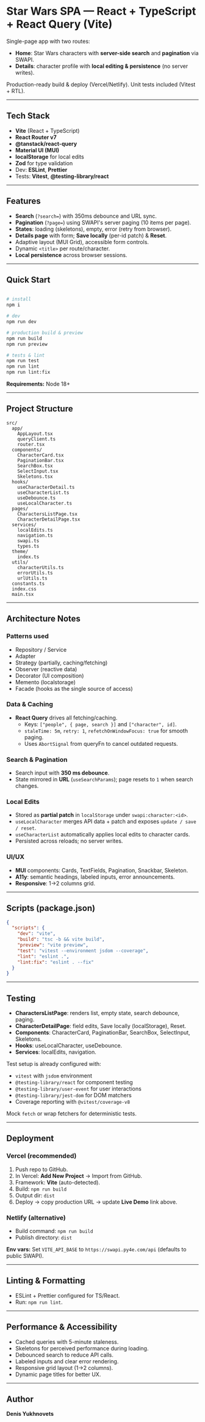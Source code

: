 # Star Wars SPA — React + TypeScript + React Query (Vite)

Single-page app with two routes:

- **Home**: Star Wars characters with **server-side search** and **pagination** via SWAPI.
- **Details**: character profile with **local editing & persistence** (no server writes).

Production-ready build & deploy (Vercel/Netlify). Unit tests included (Vitest + RTL).

---

## Tech Stack

- **Vite** (React + TypeScript)
- **React Router v7**
- **@tanstack/react-query**
- **Material UI (MUI)**
- **localStorage** for local edits
- **Zod** for type validation
- Dev: **ESLint**, **Prettier**
- Tests: **Vitest**, **@testing-library/react**

---

## Features

- **Search** (`?search=`) with 350ms debounce and URL sync.
- **Pagination** (`?page=`) using SWAPI's server paging (10 items per page).
- **States**: loading (skeletons), empty, error (retry from browser).
- **Details page** with form; **Save locally** (per-id patch) & **Reset**.
- Adaptive layout (MUI Grid), accessible form controls.
- Dynamic `<title>` per route/character.
- **Local persistence** across browser sessions.

---

## Quick Start

```bash

# install
npm i

# dev
npm run dev

# production build & preview
npm run build
npm run preview

# tests & lint
npm run test
npm run lint
npm run lint:fix
```

**Requirements:** Node 18+

---

## Project Structure

```text
src/
  app/
    AppLayout.tsx
    queryClient.ts
    router.tsx
  components/
    CharacterCard.tsx
    PaginationBar.tsx
    SearchBox.tsx
    SelectInput.tsx
    Skeletons.tsx
  hooks/
    useCharacterDetail.ts
    useCharacterList.ts
    useDebounce.ts
    useLocalCharacter.ts
  pages/
    CharactersListPage.tsx
    CharacterDetailPage.tsx
  services/
    localEdits.ts
    navigation.ts
    swapi.ts
    types.ts
  theme/
    index.ts
  utils/
    characterUtils.ts
    errorUtils.ts
    urlUtils.ts
  constants.ts
  index.css
  main.tsx
```

---

## Architecture Notes

### Patterns used

- Repository / Service
- Adapter
- Strategy (partially, caching/fetching)
- Observer (reactive data)
- Decorator (UI composition)
- Memento (localstorage)
- Facade (hooks as the single source of access)

### Data & Caching

- **React Query** drives all fetching/caching.
  - Keys: `["people", { page, search }]` and `["character", id]`.
  - `staleTime: 5m`, `retry: 1`, `refetchOnWindowFocus: true` for smooth paging.
  - Uses `AbortSignal` from queryFn to cancel outdated requests.

### Search & Pagination

- Search input with **350 ms debounce**.
- State mirrored in **URL** (`useSearchParams`); page resets to `1` when search changes.

### Local Edits

- Stored as **partial patch** in `localStorage` under `swapi:character:<id>`.
- `useLocalCharacter` merges API data + patch and exposes `update / save / reset`.
- `useCharacterList` automatically applies local edits to character cards.
- Persisted across reloads; no server writes.

### UI/UX

- **MUI** components: Cards, TextFields, Pagination, Snackbar, Skeleton.
- **A11y**: semantic headings, labeled inputs, error announcements.
- **Responsive**: 1→2 columns grid.

---

## Scripts (package.json)

```json
{
  "scripts": {
    "dev": "vite",
    "build": "tsc -b && vite build",
    "preview": "vite preview",
    "test": "vitest --environment jsdom --coverage",
    "lint": "eslint .",
    "lint:fix": "eslint . --fix"
  }
}
```

---

## Testing

- **CharactersListPage**: renders list, empty state, search debounce, paging.
- **CharacterDetailPage**: field edits, Save locally (localStorage), Reset.
- **Components**: CharacterCard, PaginationBar, SearchBox, SelectInput, Skeletons.
- **Hooks**: useLocalCharacter, useDebounce.
- **Services**: localEdits, navigation.

Test setup is already configured with:

- `vitest` with `jsdom` environment
- `@testing-library/react` for component testing
- `@testing-library/user-event` for user interactions
- `@testing-library/jest-dom` for DOM matchers
- Coverage reporting with `@vitest/coverage-v8`

Mock `fetch` or wrap fetchers for deterministic tests.

---

## Deployment

### Vercel (recommended)

1. Push repo to GitHub.
2. In Vercel: **Add New Project** → Import from GitHub.
3. Framework: **Vite** (auto-detected).
4. Build: `npm run build`
5. Output dir: `dist`
6. Deploy → copy production URL → update **Live Demo** link above.

### Netlify (alternative)

- Build command: `npm run build`
- Publish directory: `dist`

**Env vars:** Set `VITE_API_BASE` to `https://swapi.py4e.com/api` (defaults to public SWAPI).

---

## Linting & Formatting

- ESLint + Prettier configured for TS/React.
- Run: `npm run lint`.

---

## Performance & Accessibility

- Cached queries with 5-minute staleness.
- Skeletons for perceived performance during loading.
- Debounced search to reduce API calls.
- Labeled inputs and clear error rendering.
- Responsive grid layout (1→2 columns).
- Dynamic page titles for better UX.

---

## Author

**Denis Yukhnovets**
